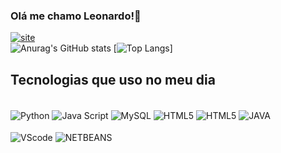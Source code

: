 ### Olá me chamo Leonardo!👋</br>
[![site](https://img.shields.io/badge/LinkedIn-0077B5?style=for-the-badge&logo=linkedin&logoColor=white)](https://www.linkedin.com/in/leonardo-willian-3908151a3/)<br/>
![Anurag's GitHub stats](https://github-readme-stats.vercel.app/api?username=HIRO-Leonardo&showicons=true&theme=merko)  [![Top Langs](https://github-readme-stats.vercel.app/api/top-langs/?username=HIRO-Leonardo&layout=donut&theme=merko)]


## Tecnologias que uso no meu dia <br/>

<div sytle="display: incline block"> <br/>
  <img  align="center" alt="Python" src="https://img.shields.io/badge/Python-3776AB?style=for-the-badge&logo=python&logoColor=black" />
  <img  align="center" alt="Java Script" src="https://img.shields.io/badge/JavaScript-F7DF1E?style=for-the-badge&logo=javascript&logoColor=black" />
  <img  align="center" alt="MySQL" src="https://img.shields.io/badge/MySQL-00000F?style=for-the-badge&logo=mysql&logoColor=white" />
  <img  align="center" alt="HTML5" src="https://img.shields.io/badge/HTML-239120?style=for-the-badge&logo=html5&logoColor=white" />
  <img  align="center" alt="HTML5" src="https://img.shields.io/badge/CSS-239120?&style=for-the-badge&logo=css3&logoColor=white" />
  <img  align="center" alt="JAVA" src="https://img.shields.io/badge/Java-ED8B00?style=for-the-badge&logo=openjdk&logoColor=black" />
  </br>
  </br>
  <img  align="center" alt="VScode" src="https://img.shields.io/badge/Visual_Studio_Code-0078D4?style=for-the-badge&logo=visual%20studio%20code&logoColor=black" />
  <img  align="center" alt="NETBEANS" src="https://img.shields.io/badge/apache%20netbeans-1B6AC6?style=for-the-badge&logo=apache%20netbeans%20IDE&logoColor=black" />
</div>

